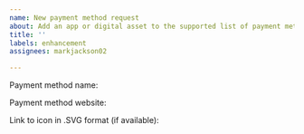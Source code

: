 ```yaml
---
name: New payment method request
about: Add an app or digital asset to the supported list of payment methods
title: ''
labels: enhancement
assignees: markjackson02

---
```


Payment method name: 

Payment method website: 

Link to icon in .SVG format (if available): 

